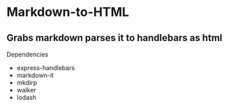 # Markdown-to-HTML
## Grabs markdown parses it to handlebars as html

Dependencies
  - express-handlebars
  - markdown-it
  - mkdirp
  - walker
  - lodash
